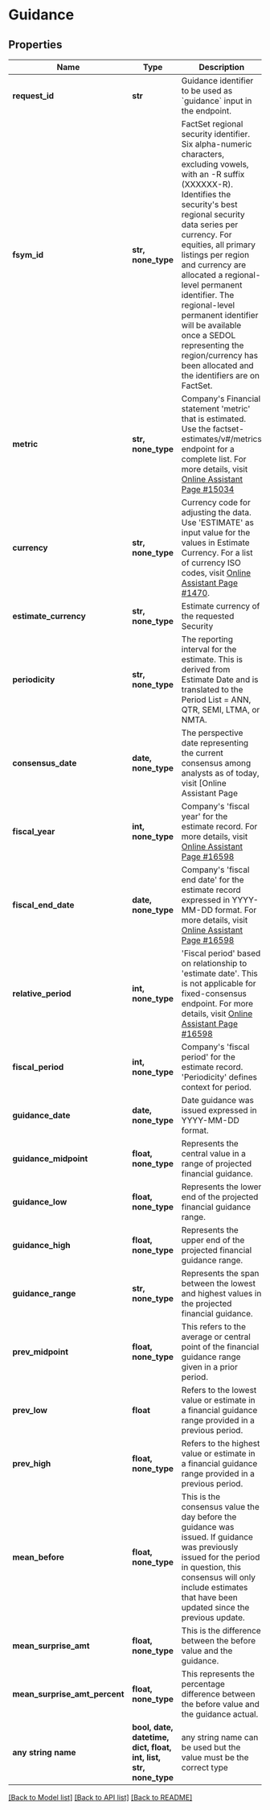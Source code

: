 # Guidance


## Properties
Name | Type | Description | Notes
------------ | ------------- | ------------- | -------------
**request_id** | **str** | Guidance identifier to be used as &#x60;guidance&#x60; input in the endpoint. | [optional] 
**fsym_id** | **str, none_type** | FactSet regional security identifier. Six alpha-numeric characters, excluding vowels, with an -R suffix (XXXXXX-R). Identifies the security&#39;s best regional security data series per currency. For equities, all primary listings per region and currency are allocated a regional-level permanent identifier. The regional-level permanent identifier will be available once a SEDOL representing the region/currency has been allocated and the identifiers are on FactSet. | [optional] 
**metric** | **str, none_type** | Company&#39;s Financial statement &#39;metric&#39; that is estimated. Use the factset-estimates/v#/metrics endpoint for a complete list. For more details, visit [Online Assistant Page #15034](https://oa.apps.factset.com/pages/15034) | [optional] 
**currency** | **str, none_type** | Currency code for adjusting the data. Use &#39;ESTIMATE&#39; as input value for the values in Estimate Currency. For a list of currency ISO codes, visit [Online Assistant Page #1470](https://oa.apps.factset.com/pages/1470). | [optional] 
**estimate_currency** | **str, none_type** | Estimate currency of the requested Security | [optional] 
**periodicity** | **str, none_type** | The reporting interval for the estimate. This is derived from Estimate Date and is translated to the Period List &#x3D; ANN, QTR, SEMI, LTMA, or NMTA. | [optional] 
**consensus_date** | **date, none_type** | The perspective date representing the current consensus among analysts as of today, visit [Online Assistant Page | [optional] 
**fiscal_year** | **int, none_type** | Company&#39;s &#39;fiscal year&#39; for the estimate record. For more details, visit [Online Assistant Page #16598](https://oa.apps.factset.com/pages/16598) | [optional] 
**fiscal_end_date** | **date, none_type** | Company&#39;s &#39;fiscal end date&#39; for the estimate record expressed in YYYY-MM-DD format. For more details, visit [Online Assistant Page #16598](https://oa.apps.factset.com/pages/16598) | [optional] 
**relative_period** | **int, none_type** | &#39;Fiscal period&#39; based on relationship to &#39;estimate date&#39;. This is not applicable for fixed-consensus endpoint. For more details, visit [Online Assistant Page #16598](https://oa.apps.factset.com/pages/16598) | [optional] 
**fiscal_period** | **int, none_type** | Company&#39;s &#39;fiscal period&#39; for the estimate record.  &#39;Periodicity&#39; defines context for period. | [optional] 
**guidance_date** | **date, none_type** | Date guidance was issued expressed in YYYY-MM-DD format. | [optional] 
**guidance_midpoint** | **float, none_type** |  Represents the central value in a range of projected financial guidance. | [optional] 
**guidance_low** | **float, none_type** | Represents the lower end of the projected financial guidance range. | [optional] 
**guidance_high** | **float, none_type** | Represents the upper end of the projected financial guidance range. | [optional] 
**guidance_range** | **str, none_type** | Represents the span between the lowest and highest values in the projected financial guidance. | [optional] 
**prev_midpoint** | **float, none_type** | This refers to the average or central point of the financial guidance range given in a prior period. | [optional] 
**prev_low** | **float** | Refers to the lowest value or estimate in a financial guidance range provided in a previous period. | [optional] 
**prev_high** | **float, none_type** | Refers to the highest value or estimate in a financial guidance range provided in a previous period. | [optional] 
**mean_before** | **float, none_type** | This is the consensus value the day before the guidance was issued. If guidance was previously issued for the period in question, this consensus will only include estimates that have been updated since the previous update. | [optional] 
**mean_surprise_amt** | **float, none_type** |  This is the difference between the before value and the guidance. | [optional] 
**mean_surprise_amt_percent** | **float, none_type** | This represents the percentage difference between the before value and the guidance actual. | [optional] 
**any string name** | **bool, date, datetime, dict, float, int, list, str, none_type** | any string name can be used but the value must be the correct type | [optional]

[[Back to Model list]](../README.md#documentation-for-models) [[Back to API list]](../README.md#documentation-for-api-endpoints) [[Back to README]](../README.md)


